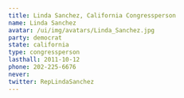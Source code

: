 ```yaml
---
title: Linda Sanchez, California Congressperson
name: Linda Sanchez
avatar: /ui/img/avatars/Linda_Sanchez.jpg
party: democrat
state: california
type: congressperson
lasthall: 2011-10-12
phone: 202-225-6676
never: 
twitter: RepLindaSanchez
---
```


